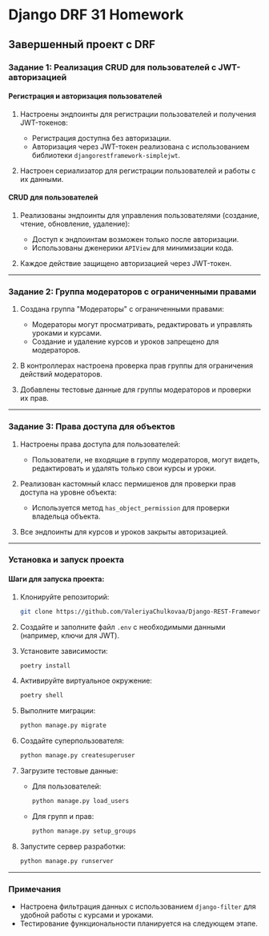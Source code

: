 # Django DRF 31 Homework

## Завершенный проект с DRF

### Задание 1: Реализация CRUD для пользователей с JWT-авторизацией

#### Регистрация и авторизация пользователей

1. Настроены эндпоинты для регистрации пользователей и получения JWT-токенов:
   - Регистрация доступна без авторизации.
   - Авторизация через JWT-токен реализована с использованием библиотеки `djangorestframework-simplejwt`.

2. Настроен сериализатор для регистрации пользователей и работы с их данными.

#### CRUD для пользователей

1. Реализованы эндпоинты для управления пользователями (создание, чтение, обновление, удаление):
   - Доступ к эндпоинтам возможен только после авторизации.
   - Использованы дженерики `APIView` для минимизации кода.

2. Каждое действие защищено авторизацией через JWT-токен.

---

### Задание 2: Группа модераторов с ограниченными правами

1. Создана группа "Модераторы" с ограниченными правами:
   - Модераторы могут просматривать, редактировать и управлять уроками и курсами.
   - Создание и удаление курсов и уроков запрещено для модераторов.

2. В контроллерах настроена проверка прав группы для ограничения действий модераторов.

3. Добавлены тестовые данные для группы модераторов и проверки их прав.

---

### Задание 3: Права доступа для объектов

1. Настроены права доступа для пользователей:
   - Пользователи, не входящие в группу модераторов, могут видеть, редактировать и удалять только свои курсы и уроки.

2. Реализован кастомный класс пермишенов для проверки прав доступа на уровне объекта:
   - Используется метод `has_object_permission` для проверки владельца объекта.

3. Все эндпоинты для курсов и уроков закрыты авторизацией.

---

### Установка и запуск проекта

#### Шаги для запуска проекта:

1. Клонируйте репозиторий:
   ```bash
   git clone https://github.com/ValeriyaChulkovaa/Django-REST-Framework.git
   ```

2. Создайте и заполните файл `.env` с необходимыми данными (например, ключи для JWT).

3. Установите зависимости:
   ```bash
   poetry install
   ```

4. Активируйте виртуальное окружение:
   ```bash
   poetry shell
   ```

5. Выполните миграции:
   ```bash
   python manage.py migrate
   ```

6. Создайте суперпользователя:
   ```bash
   python manage.py createsuperuser
   ```

7. Загрузите тестовые данные:
   - Для пользователей:
     ```bash
     python manage.py load_users
     ```
   - Для групп и прав:
     ```bash
     python manage.py setup_groups
     ```

8. Запустите сервер разработки:
   ```bash
   python manage.py runserver
   ```

---

### Примечания
- Настроена фильтрация данных с использованием `django-filter` для удобной работы с курсами и уроками.
- Тестирование функциональности планируется на следующем этапе.
